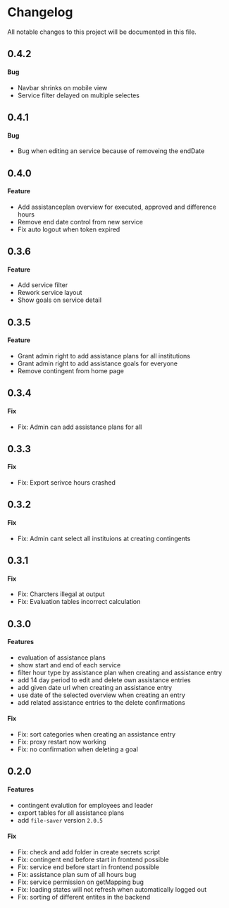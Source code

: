 # Changelog

All notable changes to this project will be documented in this file.


## 0.4.2

#### Bug

- Navbar shrinks on mobile view
- Service filter delayed on multiple selectes


## 0.4.1

#### Bug

- Bug when editing an service because of removeing the endDate


## 0.4.0

#### Feature

- Add assistanceplan overview for executed, approved and difference hours
- Remove end date control from new service
- Fix auto logout when token expired

## 0.3.6

#### Feature

- Add service filter
- Rework service layout
- Show goals on service detail

## 0.3.5

#### Feature

- Grant admin right to add assistance plans for all institutions
- Grant admin right to add assistance goals for everyone
- Remove contingent from home page

## 0.3.4

#### Fix

- Fix: Admin can add assistance plans for all

## 0.3.3

#### Fix

- Fix: Export serivce hours crashed

## 0.3.2

#### Fix

- Fix: Admin cant select all instituions at creating contingents

## 0.3.1

#### Fix

- Fix: Charcters illegal at output
- Fix: Evaluation tables incorrect calculation

## 0.3.0

#### Features

- evaluation of assistance plans
- show start and end of each service
- filter hour type by assistance plan when creating and assistance entry
- add 14 day period to edit and delete own assistance entries
- add given date url when creating an assistance entry
- use date of the selected overview when creating an entry
- add related assistance entries to the delete confirmations

#### Fix

- Fix: sort categories when creating an assistance entry
- Fix: proxy restart now working
- Fix: no confirmation when deleting a goal

## 0.2.0

#### Features

- contingent evalution for employees and leader
- export tables for all assistance plans
- add ```file-saver``` version ```2.0.5```

#### Fix

- Fix: check and add folder in create secrets script
- Fix: contingent end before start in frontend possible
- Fix: service end before start in frontend possible
- Fix: assistance plan sum of all hours bug
- Fix: service permission on getMapping bug
- Fix: loading states will not refresh when automatically logged out
- Fix: sorting of different entites in the backend